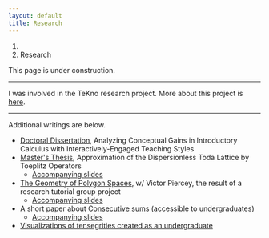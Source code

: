 ```yaml
---
layout: default
title: Research
---
```


<ol class="breadcrumb">
  <li><a href="/"><i class="fa fa-home"></i></a></li>
  <li class="active">Research</li>
</ol>

This page is under construction.

---

I was involved in the TeKno research project. More about this project is [here](https://sites.google.com/site/teknoresearchsite/home).

---

Additional writings are below.

* [Doctoral Dissertation](http://arizona.openrepository.com/arizona/bitstream/10150/299075/1/azu_etd_12859_sip1_m.pdf), Analyzing Conceptual Gains in Introductory Calculus with Interactively-Engaged Teaching Styles
* [Master's Thesis](docs/thomas_ms_thesis.pdf), Approximation of the Dispersionless Toda Lattice by Toeplitz Operators
	* [Accompanying slides](docs/thomas_defenseslides.pdf)
* [The Geometry of Polygon Spaces](docs/RTG/polygonspaces.pdf), w/ Victor Piercey, the result of a research tutorial group project
	* [Accompanying slides](docs/RTG/RTGslides.pdf)
* A short paper about [Consecutive sums](docs/consecutivesums.pdf) (accessible to undergraduates)
	* [Accompanying slides](docs/consecutivesums_slides.pdf)
* [Visualizations of tensegrities created as an undergraduate](http://www.math.cornell.edu/~mdt29/)
